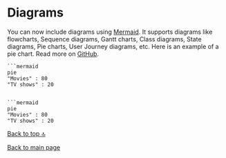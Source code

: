# Diagrams
You can now include diagrams using [Mermaid](https://github.com/mermaid-js/mermaid). It supports diagrams like flowcharts, Sequence diagrams, Gantt charts, Class diagrams, State diagrams, Pie charts, User Journey diagrams, etc. Here is an example of a pie chart. Read more on [GitHub](https://docs.github.com/en/get-started/writing-on-github/working-with-advanced-formatting/creating-diagrams).


```
```mermaid
pie
"Movies" : 80
"TV shows" : 20
```
```

```mermaid
pie
"Movies" : 80
"TV shows" : 20
```

[Back to top :top:](https://github.com/shubanms/markdown-cheatsheet/blob/main/cheat%20sheet/diagrams.MARKDOWN/#top)

[Back to main page](https://github.com/shubanms/markdown-cheatsheet)